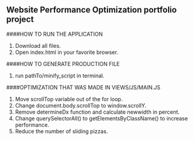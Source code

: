 ## Website Performance Optimization portfolio project

####HOW TO RUN THE APPLICATION

1. Download all files.
2. Open index.html in your favorite browser.

####HOW TO GENERATE PRODUCTION FILE

1. run pathTo/minify_script in terminal.

####OPTIMIZATION THAT WAS MADE IN VIEWS/JS/MAIN.JS

1. Move scrollTop variable out of the for loop.
2. Change document.body.scrollTop to window.scrollY.
3. Remove determineDx function and calculate newwidth in percent.
4. Change querySelectorAll() to getElementsByClassName() to increase performance.
5. Reduce the number of sliding pizzas.



